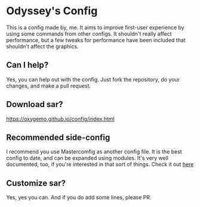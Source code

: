 # Odyssey's Config
This is a config made by, me. It aims to improve first-user experience by using some commands from other configs.  It shouldn't really affect performance, but a few tweaks for performance have been included that shouldn't affect the graphics.
## Can I help?
Yes, you can help out with the config. Just fork the repository, do your changes, and make a pull request.
## Download sar?
https://oxygemo.github.io/config/index.html
## Recommended side-config
I recommend you use Mastercomfig as another config file. It is the best config to date, and can be expanded using modules. It's very well documented, too, if you're interested in that sort of things. Check it out [here](https://mastercomfig.com)
## Customize sar?
Yes, yes you can. And if you do add some lines, please PR.
